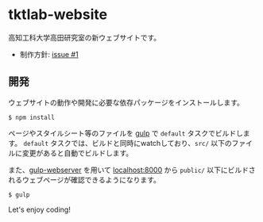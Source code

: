 tktlab-website
================

高知工科大学高田研究室の新ウェブサイトです。


* 制作方針: [issue #1](https://github.com/kut-tktlab/tktlab-website/issues/1)

開発
----

ウェブサイトの動作や開発に必要な依存パッケージをインストールします。

```
$ npm install
```

ページやスタイルシート等のファイルを [gulp](http://gulpjs.com/) で `default` タスクでビルドします。
`default` タスクでは、ビルドと同時にwatchしており、`src/`  以下のファイルに変更があると自動でビルドします。

また、[gulp-webserver](https://www.npmjs.com/package/gulp-webserver) を用いて  [localhost:8000](http://localhost:8000/) から `public/` 以下にビルドされるウェブページが確認できるようになります。

```
$ gulp
```

Let's enjoy coding!
